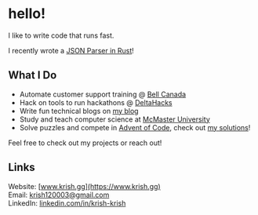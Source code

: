 # hello!

I like to write code that runs fast. 

I recently wrote a [JSON Parser in Rust](https://www.krish.gg/blog/json-parser-in-rust)!


## What I Do
- Automate customer support training @ [Bell Canada](https://www.linkedin.com/feed/update/urn:li:activity:7185751055345876992/)
- Hack on tools to run hackathons @ [DeltaHacks](https://deltahacks.com/)
- Write fun technical blogs on [my blog](https://www.krish.gg/blog)
- Study and teach computer science at [McMaster University](https://www.mcmaster.ca/)
- Solve puzzles and compete in [Advent of Code](https://adventofcode.com/), check out [my solutions](https://github.com/Krish120003/AdventOfCode)!

Feel free to check out my projects or reach out!

## Links
Website: [www.krish.gg](https://www.krish.gg)  
Email: [krish120003@gmail.com](mailto:krish120003@gmail.com)  
LinkedIn: [linkedin.com/in/krish-krish](https://www.linkedin.com/in/krish-krish/)

<!---
## Cool Stats 

<div>
<img alt="GitHub Metrics" src="/github-metrics.svg" align="left" width="45%"/>
<img alt="Commit Metrics" src="/metrics.plugin.isocalendar.fullyear.svg" align="right" width="45%"/>
</div>
--->
